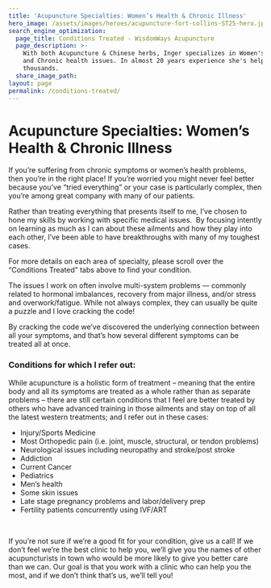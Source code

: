 ```yaml
---
title: 'Acupuncture Specialties: Women’s Health & Chronic Illness'
hero_image: /assets/images/heroes/acupuncture-fort-collins-ST25-hero.jpg
search_engine_optimization:
  page_title: Conditions Treated - WisdomWays Acupuncture
  page_description: >-
    With both Acupuncture & Chinese herbs, Inger specializes in Women's Health
    and Chronic health issues. In almost 20 years experience she's helped
    thousands.
  share_image_path:
layout: page
permalink: /conditions-treated/
---
```


# Acupuncture Specialties: Women’s Health & Chronic Illness

If you’re suffering from chronic symptoms or women’s health problems, then you’re in the right place! If you’re worried you might never feel better because you’ve “tried everything” or your case is particularly complex, then you’re among great company with many of our patients.

Rather than treating everything that presents itself to me, I’ve chosen to hone my skills by working with specific medical issues.  By focusing intently on learning as much as I can about these ailments and how they play into each other, I’ve been able to have breakthroughs with many of my toughest cases.

For more details on each area of specialty, please scroll over the “Conditions Treated” tabs above to find your condition.

The issues I work on often involve multi-system problems — commonly related to hormonal imbalances, recovery from major illness, and/or stress and overwork/fatigue. While not always complex, they can usually be quite a puzzle and I love cracking the code!

By cracking the code we’ve discovered the underlying connection between all your symptoms, and that’s how several different symptoms can be treated all at once.

### Conditions for which I refer out:

While acupuncture is a holistic form of treatment – meaning that the entire body and all its symptoms are treated as a whole rather than as separate problems – there are still certain conditions that I feel are better treated by others who have advanced training in those ailments and stay on top of all the latest western treatments; and I refer out in these cases:

* Injury/Sports Medicine
* Most Orthopedic pain (i.e. joint, muscle, structural, or tendon problems)
* Neurological issues including neuropathy and stroke/post stroke
* Addiction
* Current Cancer
* Pediatrics
* Men’s health
* Some skin issues
* Late stage pregnancy problems and labor/delivery prep
* Fertility patients concurrently using IVF/ART

 

If you’re not sure if we’re a good fit for your condition, give us a call! If we don’t feel we’re the best clinic to help you, we’ll give you the names of other acupuncturists in town who would be more likely to give you better care than we can. Our goal is that you work with a clinic who can help you the most, and if we don’t think that’s us, we’ll tell you!